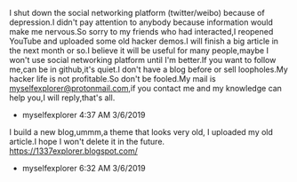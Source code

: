 I shut down the social networking platform (twitter/weibo) because of depression.I didn't pay attention to anybody because information would make me nervous.So sorry to my friends who had interacted,I reopened YouTube and uploaded some old hacker demos.I will finish a big article in the next month or so.I believe it will be useful for many people,maybe I won't use social networking platform until I'm better.If you want to follow me,can be in github,it's quiet.I don't have a blog before or sell loopholes.My hacker life is not profitable.So don't be fooled.My mail is myselfexplorer@protonmail.com,if you contact me and my knowledge can help you,I will reply,that's all.

- myselfexplorer 4:37 AM 3/6/2019

I build a new blog,ummm,a theme that looks very old,
I uploaded my old article.I hope I won't delete it in the future.
https://1337explorer.blogspot.com/

- myselfexplorer 6:32 AM 3/6/2019


